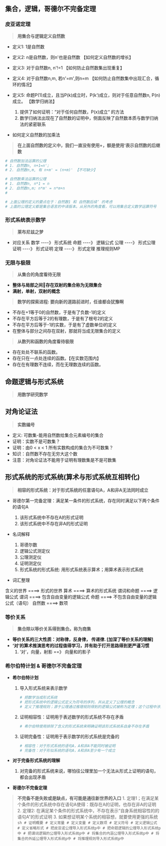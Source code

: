 ## **集合，逻辑，哥德尔不完备定理**

### **皮亚诺定理**
> **用集合与逻辑定义自然数**  

- 定义1: 1是自然数
- 定义2: n是自然数，则n'也是自然数 【如何定义自然数的增长】
- 定义3: 对于自然数n, n'!=1      【如何防止自然数集出现重复】
- 定义4: 对于自然数n,m, 若n'=m',则n=m   【如何防止自然数集中出现汇合，循环的情况】
- 定义5: 命题P(1)成立，且当P(k)成立时，P(k‘)成立，则对于任意自然数n, P(n)成立。 【数学归纳法】
    1. 提供了如何证明：“对于任何自然数，P(x)成立“ 的方法
    2. 数学归纳法出现在了自然数的证明中，侧面反映了自然数本质与数学归纳法的紧密联系
    
- 如何定义自然数的加乘法
> **在上面自然数的定义中，我们一直没有使用+，额是使用‘表示自然数的后继数**

```sh
# 自然数加法运算的公理
# 1. 自然数n, n+1=n';
# 2. 自然数n,m, 有 n+m' = (n+m)' 【不可缺少】

# 自然数乘法运算的公理
# 1. 自然数n, n*1 = n
# 2. 自然数n,m; n*m' = n*m+n
# 

# 上面公理的定义的要点在于：自然数1 和 自然数后续‘ 的考虑
# 上面的公理定义都是集合语言的中译版本。从另外的角度看，可以用集合定义数学运算符号
```
### **形式系统表示数学**
>**莱布尼兹之梦**
- 对应关系
数学 ----》 形式系统
命题 ----》 逻辑公式
公理 ----》 形式公理
证明 ----》 形式证明
定理 ----》 形式定理
推理规则MP

### **无限与极限**
> **从集合的角度看待无限**  
- **整体与局部之间存在双射的集合称为无限集合**
- **满射，单射，双射的概念**

> **数学的探索进程: 要向新的道路前进时，任谁都会犹豫啊**  
-  不存在+1等于0的自然数，于是有了负数-1的定义
-  不存在平方后等于2的有理数，于是有了根号2的定义
-  不存在平方后等于-1的实数，于是有了虚数单位i的定义
-  在整体与部分之间存在双射，那就将当成无限集合的定义

> **从数列和函数的角度看待极限**
- 存在处处不联系的函数。
- 存在只在一点处连续的函数。【在实数范围内】
- 存在在有理数不连续，而在无理数连续的函数。

## **命题逻辑与形式系统**
> **用数学研究数学**


## **对角论证法**
> **实数编号**
- 定义: 可数集-能用自然数给集合元素编号的集合
- 证明：实数不是可数集？
- 证明：由0 < x < 1 所有实数构成的集合为不可数集？
- 知识：自然数不存在无穷大这个数
- 注意：对角论证法不能用于证明有理数集是不是可数集

## **形式系统的形式系统(算术与形式系统互相转化)**
> **相容的形式系统：对于形式系统的任意语句A，A和非A无法同时成立**

- 哥德尔第一完备定理：满足某一条件的形式系统，存在同时满足以下两个条件的语句A
	1. 该形式系统中不存在A的形式证明
	2. 该形式系统中不存在非A的形式证明

- 名词解释
	1. 哥德尔数
	2. 逻辑公式测定仪
	3. 公理测定仪
	4. 证明测定仪
	5. 形式系统的形式系统: 用形式系统表示算术；用算术表示形式系统

- 词汇整理  

含义的世界  ====> 形式的世界
算术		====> 算术的形式系统
谓词和命题  ====> 逻辑公式
谓词		====> 包含自由变量的逻辑公式
命题        ====> 不包含自由变量的逻辑公式（语句）
自然数      ====> 数项
	
### **等价关系**
> **集合除以等价关系得到集合。称为商集**

- **等价关系的三大性质：对称律，反身律， 传递律. [加深了等价关系的理解]**
- **‘对’的算术推演思考的过程值得学习，并有助于打开思路得到更严谨习惯** 
	1. ‘对’，向量，射影 ==》 向量和的影子

### **希尔伯特计划 & 哥德尔不完备定理**

- **希尔伯特计划**
	1. 导入形式系统来表示数学
		```sh
		# 把数学当成形式系统
		# 把形式系统中的逻辑公式定义为符号的序列，并从定义了公理的概念
		# 定义了推理规则；源于公理通过推理规则得到的逻辑公式被称为定理；这个过程中涉及的逻辑公式的序列被称为形式证明
		```
	2. 证明相容性：证明用于表述数学的形式系统不存在矛盾
		```sh
		# 希尔伯特使用排除了含义的形式系统来明确证明该形式系统系自身不存在矛盾
		```
	3. 证明完备性：证明用于表示数学的形式系统是完备的
		```sh
		# 相容性：对于形式系统的语句A，A和非A不能同时被证明
		# 完备性：对于形似系统的语句A，A和非A至少有一个成立
		```
- **对于完备形式系统的理解**
	1. 对完备的形式系统来说，哪怕往公理里加一个无法从形式上证明的语句，都会出现矛盾
	

- **哥德尔不完备定理**
> **不完备不是失败或是缺点，有可能是通往新世界的入口**
	1. 定理1；在满足某个条件的形式系统中存在语句A使得：既存在A的证明，也存在非A的证明
	2. 定理2: 在满足某个条件的形式系统中，不存在表示“自身系统相容性的的语句A”的形式证明
	3. 如果想证明某个系统的相容想，就要使用更强的系统
		```sh
		# 证明概要
		# 定义常量
		# 定义变量
		# 定义数项
		# 定义符号
		# 定义逻辑公式
		# 定义省略形式
		# 把皮亚诺公理导入形式系统p中
		# 把命题逻辑的公理导入形式系统p中
		# 把谓词逻辑的公理导入形式系统p中
		# 将集合的内涵公理导入形式系统p中
		# 将集合的外延公理导入形式系统p中
		# 将推理规则导入形式系统p中
		```
	


















	










